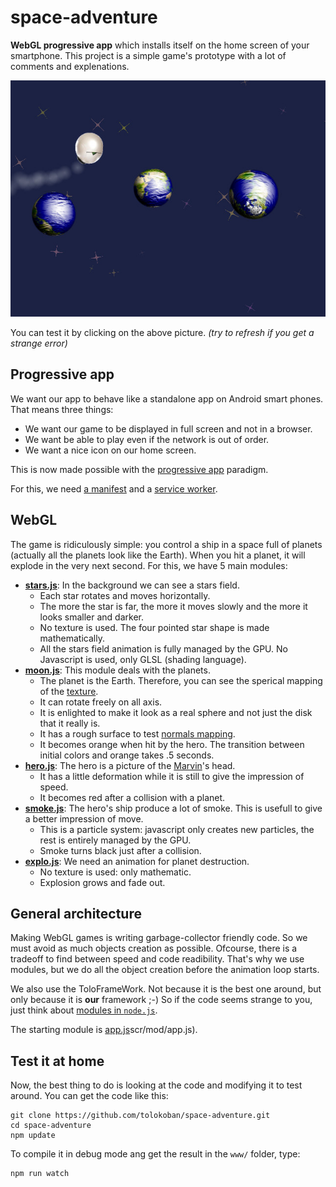 # space-adventure
**WebGL progressive app** which installs itself on the home screen of your smartphone.
This project is a simple game's prototype with a lot of comments and explenations.

[![Screen Shot](img/screen-shot.jpg)](https://tolokoban.github.io/space-adventure)

You can test it by clicking on the above picture.
_(try to refresh if you get a strange error)_

## Progressive app

We want our app to behave like a standalone app on Android smart phones.
That means three things:
* We want our game to be displayed in full screen and not in a browser.
* We want be able to play even if the network is out of order.
* We want a nice icon on our home screen.

This is now made possible with the [progressive app](https://developers.google.com/web/updates/2015/03/increasing-engagement-with-app-install-banners-in-chrome-for-android?hl=en) paradigm.

For this, we need [a manifest](src/mod/manifest.json) and a [service worker](src/mod/offline.wrk).

## WebGL

The game is ridiculously simple: you control a ship in a space full of planets (actually all the planets look like the Earth).
When you hit a planet, it will explode in the very next second. For this, we have 5 main modules:
* __[stars.js](src/mod/stars.js)__: In the background we can see a stars field.
    * Each star rotates and moves horizontally.
    * The more the star is far, the more it moves slowly and the more it looks smaller and darker.
    * No texture is used. The four pointed star shape is made mathematically.
    * All the stars field animation is fully managed by the GPU. No Javascript is used, only GLSL (shading language).
* __[moon.js](src/mod/moon.js)__: This module deals with the planets.
    * The planet is the Earth. Therefore, you can see the sperical mapping of the [texture](src/mod/app/earth.png).
    * It can rotate freely on all axis.
    * It is enlighted to make it look as a real sphere and not just the disk that it really is.
    * It has a rough surface to test [normals mapping](src/mod/app/moon.png).
    * It becomes orange when hit by the hero. The transition between initial colors and orange takes .5 seconds.
* __[hero.js](src/mod/hero.js)__: The hero is a picture of the [Marvin](https://en.wikipedia.org/wiki/Marvin_(character))'s head.
    * It has a little deformation while it is still to give the impression of speed.
    * It becomes red after a collision with a planet.
* __[smoke.js](src/mod/smoke.js)__: The hero's ship produce a lot of smoke. This is usefull to give a better impression of move.
    * This is a particle system: javascript only creates new particles, the rest is entirely managed by the GPU.
    * Smoke turns black just after a collision.
* __[explo.js](src/mod/explo.js)__: We need an animation for planet destruction.
    * No texture is used: only mathematic.
    * Explosion grows and fade out.
    
## General architecture

Making WebGL games is writing garbage-collector friendly code.
So we must avoid as much objects creation as possible.
Ofcourse, there is a tradeoff to find between speed and code readibility.
That's why we use modules, but we do all the object creation before the animation loop starts.

We also use the ToloFrameWork. Not because it is the best one around, but only because it is **our** framework ;-)
So if the code seems strange to you, just think about [modules in `node.js`](https://nodejs.org/api/modules.html).

The starting module is [app.js]()scr/mod/app.js).

## Test it at home

Now, the best thing to do is looking at the code and modifying it to test around.
You can get the code like this:
```
git clone https://github.com/tolokoban/space-adventure.git
cd space-adventure
npm update
```

To compile it in debug mode ang get the result in the `www/` folder, type:
```
npm run watch
```
